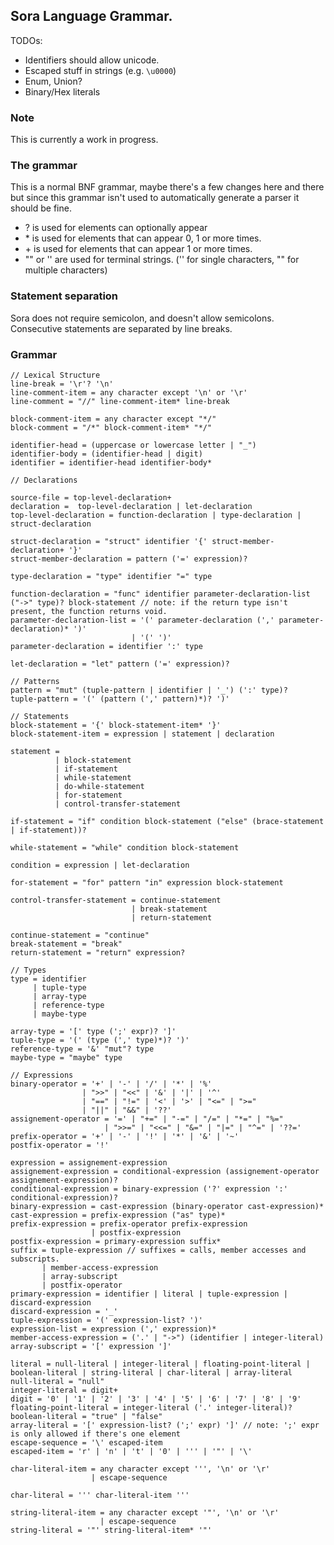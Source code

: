 ## Sora Language Grammar.

TODOs: 
 - Identifiers should allow unicode.
 - Escaped stuff in strings (e.g. `\u0000`)
 - Enum, Union?
 - Binary/Hex literals

### Note
This is currently a work in progress. 

### The grammar

This is a normal BNF grammar, maybe there's a few changes here and there but since this grammar isn't used to automatically generate a parser it should be fine.
 - ? is used for elements can optionally appear
 - \* is used for elements that can appear 0, 1 or more times.
 - \+ is used for elements that can appear 1 or more times.
 - "" or '' are used for terminal strings. ('' for single characters, "" for multiple characters)

### Statement separation
Sora does not require semicolon, and doesn't allow semicolons. Consecutive statements are separated by line breaks.

### Grammar

```
// Lexical Structure
line-break = '\r'? '\n'
line-comment-item = any character except '\n' or '\r'
line-comment = "//" line-comment-item* line-break

block-comment-item = any character except "*/"
block-comment = "/*" block-comment-item* "*/"

identifier-head = (uppercase or lowercase letter | "_")
identifier-body = (identifier-head | digit)
identifier = identifier-head identifier-body*

// Declarations

source-file = top-level-declaration+
declaration =  top-level-declaration | let-declaration
top-level-declaration = function-declaration | type-declaration | struct-declaration

struct-declaration = "struct" identifier '{' struct-member-declaration+ '}'
struct-member-declaration = pattern ('=' expression)?

type-declaration = "type" identifier "=" type

function-declaration = "func" identifier parameter-declaration-list ("->" type)? block-statement // note: if the return type isn't present, the function returns void.
parameter-declaration-list = '(' parameter-declaration (',' parameter-declaration)* ')'
                           | '(' ')'
parameter-declaration = identifier ':' type

let-declaration = "let" pattern ('=' expression)?

// Patterns
pattern = "mut" (tuple-pattern | identifier | '_') (':' type)?
tuple-pattern = '(' (pattern (',' pattern)*)? ')'
          
// Statements
block-statement = '{' block-statement-item* '}'
block-statement-item = expression | statement | declaration

statement =           
          | block-statement
          | if-statement
          | while-statement
          | do-while-statement
          | for-statement
          | control-transfer-statement

if-statement = "if" condition block-statement ("else" (brace-statement | if-statement))?

while-statement = "while" condition block-statement

condition = expression | let-declaration

for-statement = "for" pattern "in" expression block-statement

control-transfer-statement = continue-statement 
                           | break-statement
                           | return-statement

continue-statement = "continue"
break-statement = "break"
return-statement = "return" expression?

// Types
type = identifier
     | tuple-type
     | array-type
     | reference-type
     | maybe-type 
 
array-type = '[' type (';' expr)? ']'
tuple-type = '(' (type (',' type)*)? ')'
reference-type = '&' "mut"? type
maybe-type = "maybe" type

// Expressions
binary-operator = '+' | '-' | '/' | '*' | '%'
                | ">>" | "<<" | '&' | '|' | '^' 
                | "==" | "!=" | '<' | '>' | "<=" | ">="
                | "||" | "&&" | '??'
assignement-operator = '=' | "+=" | "-=" | "/=" | "*=" | "%="
                     | ">>=" | "<<=" | "&=" | "|=" | "^=" | '??='
prefix-operator = '+' | '-' | '!' | '*' | '&' | '~'
postfix-operator = '!'

expression = assignement-expression
assignement-expression = conditional-expression (assignement-operator assignement-expression)?
conditional-expression = binary-expression ('?' expression ':' conditional-expression)?
binary-expression = cast-expression (binary-operator cast-expression)*
cast-expression = prefix-expression ("as" type)*
prefix-expression = prefix-operator prefix-expression
                  | postfix-expression
postfix-expression = primary-expression suffix* 
suffix = tuple-expression // suffixes = calls, member accesses and subscripts.
       | member-access-expression
       | array-subscript
       | postfix-operator
primary-expression = identifier | literal | tuple-expression | discard-expression
discard-expression = '_'
tuple-expression = '(' expression-list? ')'
expression-list = expression (',' expression)*
member-access-expression = ('.' | "->") (identifier | integer-literal)
array-subscript = '[' expression ']'

literal = null-literal | integer-literal | floating-point-literal | boolean-literal | string-literal | char-literal | array-literal
null-literal = "null"
integer-literal = digit+
digit = '0' | '1' | '2' | '3' | '4' | '5' | '6' | '7' | '8' | '9'
floating-point-literal = integer-literal ('.' integer-literal)?
boolean-literal = "true" | "false"
array-literal = '[' expression-list? (';' expr) ']' // note: ';' expr is only allowed if there's one element
escape-sequence = '\' escaped-item
escaped-item = 'r' | 'n' | 't' | '0' | ''' | '"' | '\'

char-literal-item = any character except ''', '\n' or '\r'
                  | escape-sequence

char-literal = ''' char-literal-item '''

string-literal-item = any character except '"', '\n' or '\r'
                    | escape-sequence
string-literal = '"' string-literal-item* '"'
```
